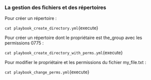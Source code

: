### La gestion des fichiers et des répertoires

Pour créer un répertoire :

`cat playbook_create_directory.yml`{execute}

Pour créer un répertoire dont le propriétaire est the_group avec les permissions 0775 :

`cat playbook_create_directory_with_perms.yml`{execute}

Pour modifier le propriétaire et les permissions du fichier my_file.txt :

`cat playbook_change_perms.yml`{execute}
